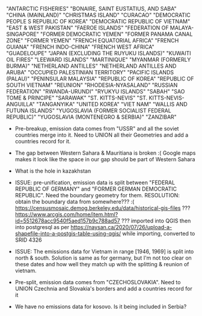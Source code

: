 "ANTARCTIC FISHERIES"
"BONAIRE, SAINT EUSTATIUS, AND SABA"
"CHINA (MAINLAND)"
"CHRISTMAS ISLAND"
"CURACAO"
"DEMOCRATIC PEOPLE S REPUBLIC OF KOREA"
"DEMOCRATIC REPUBLIC OF VIETNAM"
"EAST & WEST PAKISTAN"
"FAEROE ISLANDS"
"FEDERATION OF MALAYA-SINGAPORE"
"FORMER DEMOCRATIC YEMEN"
"FORMER PANAMA CANAL ZONE"
"FORMER YEMEN"
"FRENCH EQUATORIAL AFRICA"
"FRENCH GUIANA"
"FRENCH INDO-CHINA"
"FRENCH WEST AFRICA"
"GUADELOUPE"
"JAPAN (EXCLUDING THE RUYUKU ISLANDS)"
"KUWAITI OIL FIRES"
"LEEWARD ISLANDS"
"MARTINIQUE"
"MYANMAR (FORMERLY BURMA)"
"NETHERLAND ANTILLES"
"NETHERLAND ANTILLES AND ARUBA"
"OCCUPIED PALESTINIAN TERRITORY"
"PACIFIC ISLANDS (PALAU)"
"PENINSULAR MALAYSIA"
"REPUBLIC OF KOREA"
"REPUBLIC OF SOUTH VIETNAM"
"REUNION"
"RHODESIA-NYASALAND"
"RUSSIAN FEDERATION"
"RWANDA-URUNDI"
"RYUKYU ISLANDS"
"SABAH"
"SAO TOME & PRINCIPE"
"SARAWAK"
"ST. KITTS-NEVIS"
"ST. KITTS-NEVIS-ANGUILLA"
"TANGANYIKA"
"UNITED KOREA"
"VIET NAM"
"WALLIS AND FUTUNA ISLANDS"
"YUGOSLAVIA (FORMER SOCIALIST FEDERAL REPUBLIC)"
"YUGOSLAVIA (MONTENEGRO & SERBIA)"
"ZANZIBAR"

* Pre-breakup, emission data comes from "USSR" and all the soviet countries merge into it. Need to UNION all their Geometries and add a countries record for it.

* The gap between Western Sahara & Mauritiana is broken :( Google maps makes it look like the space in our gap should be part of Western Sahara

* What is the hole in kazakhstan

* ISSUE: pre-unification, emission data is split between "FEDERAL REPUBLIC OF GERMANY" and "FORMER GERMAN DEMOCRATIC REPUBLIC". Need the boundary geometry for them.
  RESOLUTION: obtain the boundary data from somewhere??? :(
                                              https://censusmosaic.demog.berkeley.edu/data/historical-gis-files ???
                                              https://www.arcgis.com/home/item.html?id=5512678acc9540f5aed157b9c788ad57 ???
              imported into QGIS then into postgresql as per https://naysan.ca/2020/07/26/upload-a-shapefile-into-a-postgis-table-using-qgis/
              while importing, converted to SRID 4326


* ISSUE: The emissions data for Vietnam in range [1946, 1969] is split into north & south. Solution is same as for germany, but I'm not too clear on these dates and how well they match up with the splitting & reunion of vietnam.

* Pre-split, emission data comes from "CZECHOSLOVAKIA". Need to UNION Czechnia and Slovakia's borders and add a countries record for it

* We have no emissions data for kosovo. Is it being included in Serbia?